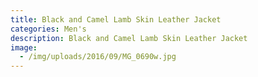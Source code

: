 ```yaml
---
title: Black and Camel Lamb Skin Leather Jacket
categories: Men's
description: Black and Camel Lamb Skin Leather Jacket
image:
  - /img/uploads/2016/09/MG_0690w.jpg
---
```


